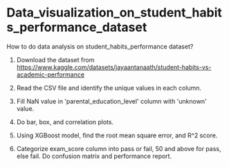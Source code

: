 # Data_visualization_on_student_habits_performance_dataset

How to do data analysis on student_habits_performance dataset?

1. Download the dataset from https://www.kaggle.com/datasets/jayaantanaath/student-habits-vs-academic-performance

2. Read the CSV file and identify the unique values in each column.

3. Fill NaN value in 'parental_education_level' column with 'unknown' value.

4. Do bar, box, and correlation plots.

5. Using XGBoost model, find the root mean square error, and R^2 score.

6. Categorize exam_score column into pass or fail, 50 and above for pass, else fail. Do confusion matrix and performance report.
